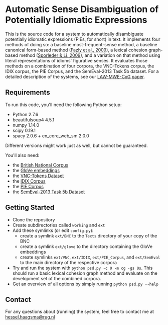# Automatic Sense Disambiguation of Potentially Idiomatic Expressions
This is the source code for a system to automatically disambiguate potentially idiomatic expressions (PIEs, for short) in text. It implements four methods of doing so: a baseline most-frequent-sense method, a baseline canonical form-based method ([Fazly et al., 2009](https://www.mitpressjournals.org/doi/abs/10.1162/coli.08-010-R1-07-048)), a lexical cohesion graph-based method ([Sporleder & Li, 2009](http://www.aclweb.org/anthology/E09-1086)), and a variation on that method using literal representations of idioms' figurative senses. It evaluates those methods on a combination of four corpora, the VNC-Tokens corpus, the IDIX corpus, the PIE Corpus, and the SemEval-2013 Task 5b dataset. For a detailed description of the systems, see our [LAW-MWE-CxG paper](https://aclanthology.coli.uni-saarland.de/papers/W18-4919/w18-4919).

## Requirements
To run this code, you'll need the following Python setup:
* Python 2.7.6
* beautifulsoup4 4.5.1
* numpy 1.14.0
* scipy 0.19.1
* spacy 2.0.6 + en_core_web_sm 2.0.0

Different versions might work just as well, but cannot be guaranteed.

You'll also need:
* the [British National Corpus](http://www.natcorp.ox.ac.uk/)
* the [GloVe embeddings](https://nlp.stanford.edu/projects/glove/)
* the [VNC-Tokens Dataset](http://multiword.sourceforge.net/PHITE.php?sitesig=FILES&page=FILES_20_Data_Sets)
* the [IDIX Corpus](http://aclweb.org/anthology/L10-1425)
* the [PIE Corpus](https://github.com/hslh/pie-annotation)
* the [SemEval-2013 Task 5b Dataset](https://www.cs.york.ac.uk/semeval-2013/task5/index.html)

## Getting Started
- Clone the repository
- Create subdirectories called `working` and `ext`
- Add these symlinks (or edit `config.py`):
  - create a symlink `ext/BNC` to the `Texts` directory of your copy of the BNC
  - create a symlink `ext/glove` to the directory containing the GloVe embeddings
  - create symlinks `ext/VNC`, `ext/IDIX`, `ext/PIE_Corpus`, and `ext/SemEval` to the main directory of the respective corpora
- Try and run the system with `python psd.py -c 0 -m cg -gs 0s`. This should run a basic lexical cohesion graph method and evaluate on the development set of the combined corpora.
- Get an overview of all options by simply running `python psd.py --help`

## Contact
For any questions about (running) the system, feel free to contact me at hessel.haagsma@rug.nl
